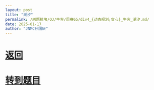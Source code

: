 ```yaml
---
layout: post
title: "潮汐"
permalink: /刷题模块/OJ/牛客/周赛65/div4_{动态规划;贪心}_牛客_潮汐.md/
date: 2025-01-17
author: "JNMC孙国庆"
---
```


# [返回](https://aliceauto.github.io/%E5%88%B7%E9%A2%98%E6%A8%A1%E5%9D%97/OJ/)
# [转到题目](https://ac.nowcoder.com/acm/contest/92972/F)